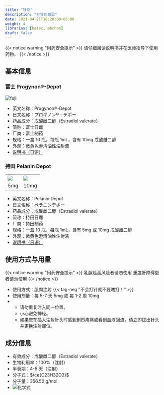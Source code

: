```yaml
---
title: "针剂"
description: "打针的意思"
date: 2021-04-21T18:28:00+08:00
weight: 4
libraries: [katex, mhchem]
draft: false
---
```


{{< notice warning "用药安全提示" >}}
请仔细阅读说明书并在医师指导下使用药物。
{{< /notice >}}

## 基本信息

### 富士 Progynon®-Depot

![fuji](/images/Progynon-Depot.jpg)

- 英文名称：Progynon®-Depot
- 日文名称：プロギノン®・デポー
- 药品成分：戊酸雌二醇（Estradiol valerate）
- 简称：富士日雌
- 厂商：富士制药
- 规格：一盒 10 瓶，每瓶 1mL，含有 10mg 戊酸雌二醇
- 外观：微黄色澄清油性注射液
- [说明书（日语）](/instr/progynon.pdf)

### 持田 Pelanin Depot

<table><tr>
<td><img src="/images/Mochida-5.jpg"/></td>
<td><img src="/images/Mochida-10.jpg"/></td>
</tr><tr>
<td align="center">5mg</td>
<td align="center">10mg</td>
</tr></table>

- 英文名称：Pelanin Depot
- 日文名称：ペラニンデポー
- 药品成分：戊酸雌二醇（Estradiol valerate）
- 简称：持田日雌
- 厂商：持田制药
- 规格：一盒 10 瓶，每瓶 1mL，含有 5mg 或 10mg 戊酸雌二醇
- 外观：微黄色澄清油性注射液
- [说明书（日语）](/instr/pelanin.pdf)

## 使用方式与用量

{{< notice warning "用药安全提示" >}}
乳腺癌高风险者请勿使用
重度肝障碍患者请勿使用
{{< /notice >}}

- 使用方式：肌肉注射  {{< tag-neg "不会打针就不要瞎打！" >}}
- 使用剂量：每 5-7 天 5mg 或 每 1-2 周 10mg
- - 请勿重复注入同一位置。
  - 小心避免神经。
  - 如果您在插入注射针头时感到剧烈疼痛或看到血液回流，请立即拔出针头并更换注射部位。

## 成分信息

- 有效成分：戊酸雌二醇（Estradiol valerate）
- 生物利用率：100%（注射）
- 半衰期：4-5 天（注射）
- 分子式：$\ce{C23H32O3}$
- 分子量：356.50 g/mol
- ![化学式](/images/Estradiol_valerate.svg)
